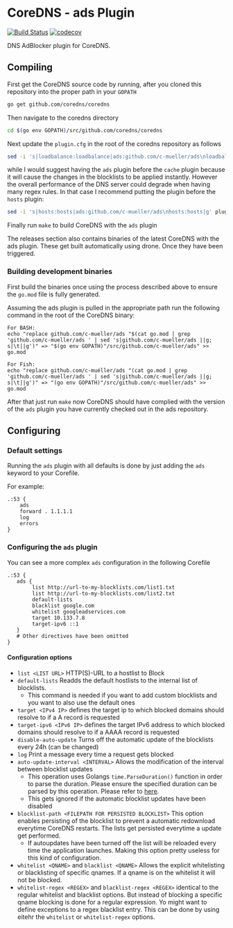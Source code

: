 # CoreDNS - ads Plugin

[![Build Status](https://cloud.drone.io/api/badges/c-mueller/ads/status.svg)](https://cloud.drone.io/c-mueller/ads)
[![codecov](https://codecov.io/gh/c-mueller/ads/branch/master/graph/badge.svg)](https://codecov.io/gh/c-mueller/ads)

DNS AdBlocker plugin for CoreDNS.

## Compiling

First get the CoreDNS source code by running, after you cloned this repository into the proper path in your `GOPATH`
```bash
go get github.com/coredns/coredns
```

Then navigate to the coredns directory
```bash
cd $(go env GOPATH)/src/github.com/coredns/coredns
```

Next update the `plugin.cfg` in the root of the coredns repository as follows

```bash
sed -i 's|loadbalance:loadbalance|ads:github.com/c-mueller/ads\nloadbalance:loadbalance|g' plugin.cfg
```

while I would suggest having the `ads` plugin before the `cache` plugin because it will
cause the changes in the blocklists to be applied instantly. However the overall performance of
the DNS server could degrade when having many regex rules. In that case I recommend putting the
plugin before the `hosts` plugin:

```bash
sed -i 's|hosts:hosts|ads:github.com/c-mueller/ads\nhosts:hosts|g' plugin.cfg
```

Finally run `make` to build CoreDNS with the `ads` plugin

The releases section also contains binaries of the latest CoreDNS with the
ads plugin. These get built automatically using drone. Once they have been triggered.

### Building development binaries

First build the binaries once using the process described above to ensure the `go.mod` file is fully generated.

Assuming the ads plugin is pulled in the appropriate path run the following command in the root of the CoreDNS binary:
```
For BASH:
echo "replace github.com/c-mueller/ads "$(cat go.mod | grep 'github.com/c-mueller/ads ' | sed 's|github.com/c-mueller/ads ||g; s|\t||g')" => "$(go env GOPATH)"/src/github.com/c-mueller/ads" >> go.mod

For Fish:
echo "replace github.com/c-muéller/ads "(cat go.mod | grep 'github.com/c-mueller/ads ' | sed 's|github.com/c-mueller/ads ||g; s|\t||g')" => "(go env GOPATH)"/src/github.com/c-mueller/ads" >> go.mod
```

After that just run `make` now CoreDNS should have complied with the version of the `ads` plugin you have currently checked out in the ads repository.

## Configuring

### Default settings

Running the `ads` plugin with all defaults is done by just adding the `ads` keyword to your Corefile.

For example:
```
.:53 {
    ads
    forward . 1.1.1.1
    log
    errors
}
```

### Configuring the `ads` plugin

You can see a more complex `ads` configuration in the following Corefile

```
.:53 {
   ads {
        list http://url-to-my-blocklists.com/list1.txt
        list http://url-to-my-blocklists.com/list2.txt
        default-lists
        blacklist google.com
        whitelist googleadservices.com
        target 10.133.7.8
        target-ipv6 ::1
   }
   # Other directives have been omitted
}
```

#### Configuration options

- `list <LIST URL>` HTTP(S)-URL to a hostlist to Block
- `default-lists` Readds the default hostlists to the internal list of blocklists.
    - This command is needed if you want to add custom blocklists and you want to also use the default ones
- `target <IPv4 IP>` defines the target ip to which blocked domains should resolve to if a A record is requested
- `target-ipv6 <IPv6 IP>` defines the target IPv6 address to which blocked domains should resolve to if a AAAA record is requested
- `disable-auto-update` Turns off the automatic update of the blocklists every 24h (can be changed)
- `log` Print a message every time a request gets blocked
- `auto-update-interval <INTERVAL>` Allows the modification of the interval between blocklist updates
    - This operation uses Golangs `time.ParseDuration()` function in order to parse the duration.
    Please ensure the specified duration can be parsed by this operation. Please refer to [here](https://golang.org/pkg/time/#ParseDuration).
    - This gets ignored if the automatic blocklist updates have been disabled
- `blocklist-path <FILEPATH FOR PERSISTED BLOCKLIST>` This option enables persisting of the blocklist
  to prevent a automatic redownload everytime CoreDNS restarts. The lists get persisted everytime a update get performed.
    - If autoupdates have been turned off the list will be reloaded every time the application launches.
    Making this option pretty useless for this kind of configuration.
- `whitelist <QNAME>` and `blacklist <QNAME>` Allows the explicit whitelisting or blacklisting of specific qnames. If a qname is on the whitelist it will not be blocked. 
- `whitelist-regex <REGEX>` and `blacklist-regex <REGEX>` identical to the regular whitelist and blacklist options. But instead of blocking a specific qname blocking is done for a regular expression. Yo might want to define exceptions to a regex blacklist entry. This can be done by using eitehr the `whitelist` or `whitelist-regex` options. 
